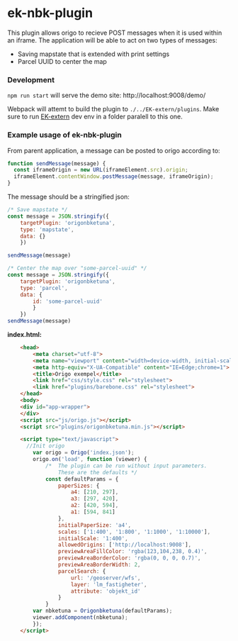 # ek-nbk-plugin

This plugin allows origo to recieve POST messages when it is used within an iframe. The application will be able to act on two types of messages:
- Saving mapstate that is extended with print settings
- Parcel UUID to center the map

### Development

``npm run start`` will serve the demo site:  http://localhost:9008/demo/


Webpack will attemt to build the plugin to ``./../EK-extern/plugins``. Make sure to run [EK-extern](https://github.com/Eskilstuna-kommun/EK-extern) dev env in a folder paralell to this one.


### Example usage of ek-nbk-plugin

From parent application, a message can be posted to origo according to:
``` js
function sendMessage(message) {
  const iframeOrigin = new URL(iframeElement.src).origin;
  iframeElement.contentWindow.postMessage(message, iframeOrigin);
}
```

The message should be a stringified json:
``` js
/* Save mapstate */
const message = JSON.stringify({ 
    targetPlugin: 'origonbketuna', 
    type: 'mapstate', 
    data: {} 
    })

sendMessage(message)
```
``` js
/* Center the map over "some-parcel-uuid" */
const message = JSON.stringify({ 
    targetPlugin: 'origonbketuna', 
    type: 'parcel', 
    data: { 
        id: 'some-parcel-uuid' 
        }
    })
sendMessage(message)
```


**index.html:**
``` HTML
    <head>
    	<meta charset="utf-8">
    	<meta name="viewport" content="width=device-width, initial-scale=1.0, user-scalable=no">
    	<meta http-equiv="X-UA-Compatible" content="IE=Edge;chrome=1">
    	<title>Origo exempel</title>
    	<link href="css/style.css" rel="stylesheet">
    	<link href="plugins/barebone.css" rel="stylesheet">
    </head>
    <body>
    <div id="app-wrapper">
    </div>
    <script src="js/origo.js"></script>
    <script src="plugins/origonbketuna.min.js"></script>

    <script type="text/javascript">
      //Init origo
		var origo = Origo('index.json');
		origo.on('load', function (viewer) {
            /*  The plugin can be run without input parameters. 
                These are the defaults */
            const defaultParams = { 
                paperSizes: {
                    a4: [210, 297],
                    a3: [297, 420],
                    a2: [420, 594],
                    a1: [594, 841]
                },
                initialPaperSize: 'a4',
                scales: ['1:400', '1:800', '1:1000', '1:10000'],
                initialScale: '1:400',
                allowedOrigins: ['http://localhost:9008'],
                previewAreaFillColor: 'rgba(123,104,238, 0.4)',
                previewAreaBorderColor: 'rgba(0, 0, 0, 0.7)',
                previewAreaBorderWidth: 2,
                parcelSearch: {
                    url: '/geoserver/wfs',
                    layer: 'lm_fastigheter',
                    attribute: 'objekt_id'
                }
			}
		var nbketuna = Origonbketuna(defaultParams);
		viewer.addComponent(nbketuna);
		});
    </script>
```
